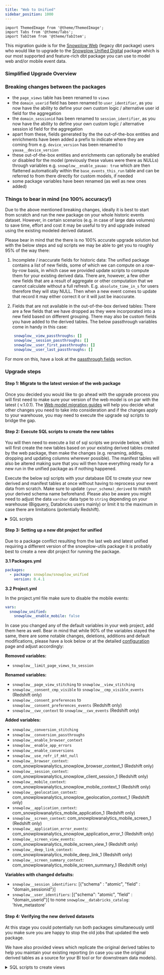 ```yaml
---
title: "Web to Unified"
sidebar_position: 1000
---
```

```mdx-code-block
import ThemedImage from '@theme/ThemedImage';
import Tabs from '@theme/Tabs';
import TabItem from '@theme/TabItem';
```

This migration guide is for the [Snowplow Web](/docs/modeling-your-data/modeling-your-data-with-dbt/dbt-models/legacy/dbt-web-data-model/index.md) (legacy dbt package) users who would like to upgrade to the [Snowplow Unified Digital](/docs/modeling-your-data/modeling-your-data-with-dbt/dbt-models/dbt-unified-data-model/index.md) package which is our most supported and feature-rich dbt package you can use to model web and/or mobile event data.

### Simplified Upgrade Overview

<p align="center">
<ThemedImage
alt='Migration steps - part I'
sources={{
light: require('./images/migrate_1.png').default,
dark: require('./images/migrate_1.png').default
}}
/>
</p>

<p align="center">
<ThemedImage
alt='Migration steps - part II'
sources={{
light: require('./images/migrate_2.png').default,
dark: require('./images/migrate_2.png').default
}}
/>
</p>


### Breaking changes between the packages

- the `page_views` table has been renamed to `views`
- the `domain_userid` field has been renamed to `user_identifier`, as you now have the ability to define your own custom logic / alternative user id field for the aggregation
- the `domain_sessionid` has been renamed to `session_identifier`, as you now have  the ability to define your own custom logic / alternative session id field for the aggregation
- apart from these, fields generated by the the out-of-the-box entities and enrichments have been added a prefix to indicate where they are coming from e.g. `device_version` has been renamed to `yauaa__device_version`
- these out-of-the-box entities and enrichments can optionally be enabled or disabled for the model (previously these values were there as NULLs) through variables e.g. `snowplow__enable_yauaa: true` which are then flattened automatically within the `base_events_this_run` table and can be referred to from there directly for custom models, if needed
- some package variables have been renamed (as well as new ones added)

### Things to bear in mind (no 100% accuracy!)

Due to the above mentioned breaking changes, ideally it is best to start from scratch and run the new package on your whole historic events dataset. However, in certain scenarios (e.g. in case of large data volumes) to save time, effort and cost it may be useful to try and upgrade instead using the existing modeled derived dataset.

Please bear in mind that the there is no 100% accurate upgrade solution but with the below steps and sql scripts we may be able to get you to roughly 95% of the way there:

1. Incomplete / inaccurate fields for historic data:
The unified package contains a list of new fields, some of which we can compute on a row-by-row basis, in which case we provided update scripts to compute them for your existing derived data. There are, however, a few other new fields that are a result of aggregate or other computation that we cannot calculate without a full refresh. E.g. `absolute_time_in_s` for users therefore they will stay NULL. Then when a new event comes to update that record it may either correct it or it will just be inaccurate.

2. Fields that are not available in the out-of-the-box derived tables:
There are a few fields that we have dropped as they were incorporated into a new field based on different grouping. There may also be custom fields you have added to the derived tables. The below passthrough variables come in handy in this case:
```yml
    snowplow__view_passthroughs: []
    snowplow__session_passthroughs: []
    snowplow__user_first_passthroughs: []
    snowplow__user_last_passthroughs: []
```
For more on this, have a look at the [passthrough fields](/docs/modeling-your-data/modeling-your-data-with-dbt/package-features/passthrough-fields/index.md) section.


### Upgrade steps

#### Step 1: Migrate to the latest version of the web package

Once you decided you would like to go ahead with the upgrade process you will first need to make sure your version of the web model is on par with the latest ( v.1.0.1). The [Web model migration guides](/docs/modeling-your-data/modeling-your-data-with-dbt/migration-guides/web/index.md) will help you decide what other changes you need to take into consideration and if the changes apply to your warehouse, you may need to execute the upgrade sql scripts to bridge the gap.


#### Step 2: Execute SQL scripts to create the new tables

You will then need to execute a list of sql scripts we provide below, which will first create the new tables based on your existing derived tables created by the web package, then make the changes (e.g. renaming, adding, dropping and updating columns wherever possible). The manifest tables will also be altered making sure that you will then have everything ready for a new run in the unified package as if nothing happened. 

Execute the below sql scripts with your database IDE to create your new derived and manifest tables at once without having to reprocess your event data from scratch. Make sure to update `(your_schema)_derived` to match your derived schema name beforehand. Please also be aware you might need to adjust the data `varchar` data type to `string` depending on your warehouse (Bigquery, Databricks users mainly) or limit it to the maximum in case there are limitations (potentially Redshift).


<details>
  <summary>SQL scripts</summary>

```sql
create table (your_schema)_derived.snowplow_unified_views as (select * from (your_schema)_derived.snowplow_web_page_views);
create table (your_schema)_derived.snowplow_unified_sessions as (select * from (your_schema)_derived.snowplow_web_sessions);
create table (your_schema)_derived.snowplow_unified_users as (select * from (your_schema)_derived.snowplow_web_users);
create table (your_schema)_derived.snowplow_unified_incremental_manifest as (select * from (your_schema)_derived.snowplow_web_incremental_manifest);
create table (your_schema)_snowplow_manifest.snowplow_unified_base_sessions_lifecycle_manifest as (select * from (your_schema)_snowplow_manifest.snowplow_web_base_sessions_lifecycle_manifest)

alter table (your_schema)_derived.snowplow_unified_views rename column domain_sessionid to session_identifier;
alter table (your_schema)_derived.snowplow_unified_views rename column domain_userid to user_identifier;
alter table (your_schema)_derived.snowplow_unified_views rename column original_domain_userid to device_identifier;
alter table (your_schema)_derived.snowplow_unified_views drop column original_domain_sessionid;
alter table (your_schema)_derived.snowplow_unified_views rename column agent_class to yauaa__agent_class;
alter table (your_schema)_derived.snowplow_unified_views rename column agent_name to yauaa__agent_name;
alter table (your_schema)_derived.snowplow_unified_views rename column agent_name_version to yauaa__agent_name_version;
alter table (your_schema)_derived.snowplow_unified_views rename column agent_name_version_major to yauaa__agent_name_version_major;
alter table (your_schema)_derived.snowplow_unified_views rename column agent_version to yauaa__agent_version;
alter table (your_schema)_derived.snowplow_unified_views rename column agent_version_major to yauaa__agent_version_major;
alter table (your_schema)_derived.snowplow_unified_views rename column category to iab__category;
alter table (your_schema)_derived.snowplow_unified_views drop column device_brand;
alter table (your_schema)_derived.snowplow_unified_views rename column device_class to yauaa__device_class;
alter table (your_schema)_derived.snowplow_unified_views rename column device_family to ua__device_family;
alter table (your_schema)_derived.snowplow_unified_views rename column device_name to yauaa__device_name;
alter table (your_schema)_derived.snowplow_unified_views rename column device_version to yauaa__device_version;
alter table (your_schema)_derived.snowplow_unified_views rename column domain_sessionidx to device_session_index;
alter table  (your_schema)_derived.snowplow_unified_views rename column layout_engine_class to yauaa__layout_engine_class;
alter table  (your_schema)_derived.snowplow_unified_views rename column layout_engine_name to yauaa__layout_engine_name;
alter table  (your_schema)_derived.snowplow_unified_views rename column layout_engine_name_version to yauaa__layout_engine_name_version;
alter table  (your_schema)_derived.snowplow_unified_views rename column layout_engine_name_version_major to yauaa__layout_engine_name_version_major;
alter table  (your_schema)_derived.snowplow_unified_views rename column layout_engine_version to yauaa__layout_engine_version;
alter table  (your_schema)_derived.snowplow_unified_views rename column layout_engine_version_major to yauaa__layout_engine_version_major;
alter table  (your_schema)_derived.snowplow_unified_views rename column operating_system_class to yauaa__operating_system_class;
alter table  (your_schema)_derived.snowplow_unified_views rename column operating_system_name to yauaa__operating_system_name;
alter table  (your_schema)_derived.snowplow_unified_views rename column operating_system_name_version to yauaa__operating_system_name_version;
alter table  (your_schema)_derived.snowplow_unified_views rename column operating_system_version to yauaa__operating_system_version;
alter table  (your_schema)_derived.snowplow_unified_views drop column os_family;
alter table  (your_schema)_derived.snowplow_unified_views rename column os_major to ua__os_major;
alter table  (your_schema)_derived.snowplow_unified_views rename column os_minor to ua__os_minor;
alter table  (your_schema)_derived.snowplow_unified_views rename column os_patch to ua__os_patch;
alter table  (your_schema)_derived.snowplow_unified_views rename column os_patch_minor to ua__os_patch_minor;
alter table  (your_schema)_derived.snowplow_unified_views rename column os_version to ua__os_version;
alter table  (your_schema)_derived.snowplow_unified_views rename column page_views_in_session to views_in_session;
alter table  (your_schema)_derived.snowplow_unified_views rename column page_view_id to view_id;
alter table  (your_schema)_derived.snowplow_unified_views rename column page_view_in_session_index to view_in_session_index;
alter table  (your_schema)_derived.snowplow_unified_views rename column primary_impact to iab__primary_impact;
alter table  (your_schema)_derived.snowplow_unified_views rename column reason to iab__reason;
alter table  (your_schema)_derived.snowplow_unified_views rename column spider_or_robot to iab__spider_or_robot;
alter table  (your_schema)_derived.snowplow_unified_views rename column useragent_family to ua__useragent_family;
alter table  (your_schema)_derived.snowplow_unified_views rename column useragent_major to ua__useragent_major;
alter table  (your_schema)_derived.snowplow_unified_views rename column useragent_minor to ua__useragent_minor;
alter table  (your_schema)_derived.snowplow_unified_views rename column useragent_patch to ua__useragent_patch;
alter table  (your_schema)_derived.snowplow_unified_views rename column useragent_version to ua__useragent_version;
alter table  (your_schema)_derived.snowplow_unified_views add column if not exists default_channel_group varchar(25);
alter table  (your_schema)_derived.snowplow_unified_views add column event_name varchar(1000);
update (your_schema)_derived.snowplow_unified_views 
set event_name = 'page_view'
where 1=1; 
alter table  (your_schema)_derived.snowplow_unified_views add column os_type varchar(16777216);
alter table  (your_schema)_derived.snowplow_unified_views add column os_version varchar(16777216);
alter table  (your_schema)_derived.snowplow_unified_views add column session__previous_session_id varchar(36);
alter table  (your_schema)_derived.snowplow_unified_views add column if not exists stitched_user_id varchar(16777216);

alter table (your_schema)_derived.snowplow_unified_sessions rename column domain_sessionid to session_identifier;
alter table (your_schema)_derived.snowplow_unified_sessions rename column domain_userid to user_identifier;
alter table (your_schema)_derived.snowplow_unified_sessions rename column original_domain_userid to device_identifier;
alter table (your_schema)_derived.snowplow_unified_sessions drop column original_domain_sessionid;
alter table (your_schema)_derived.snowplow_unified_sessions rename column agent_class to yauaa__agent_class;
alter table (your_schema)_derived.snowplow_unified_sessions rename column agent_name to yauaa__agent_name;
alter table (your_schema)_derived.snowplow_unified_sessions rename column agent_name_version to yauaa__agent_name_version;
alter table (your_schema)_derived.snowplow_unified_sessions rename column agent_name_version_major to yauaa__agent_name_version_major;
alter table (your_schema)_derived.snowplow_unified_sessions rename column agent_version to yauaa__agent_version;
alter table (your_schema)_derived.snowplow_unified_sessions rename column agent_version_major to yauaa__agent_version_major;
alter table (your_schema)_derived.snowplow_unified_sessions rename column br_lang to first_br_lang;
alter table (your_schema)_derived.snowplow_unified_sessions rename column br_lang_name to first_br_lang_name;
alter table (your_schema)_derived.snowplow_unified_sessions rename column category to iab__category;
alter table (your_schema)_derived.snowplow_unified_sessions drop column device_brand;
alter table (your_schema)_derived.snowplow_unified_sessions rename column device_class to yauaa__device_class;
alter table (your_schema)_derived.snowplow_unified_sessions rename column device_family to ua__device_family;
alter table (your_schema)_derived.snowplow_unified_sessions rename column device_name to yauaa__device_name;
alter table (your_schema)_derived.snowplow_unified_sessions rename column device_version to yauaa__device_version;
alter table (your_schema)_derived.snowplow_unified_sessions rename column domain_sessionidx to device_session_index;
alter table (your_schema)_derived.snowplow_unified_sessions rename column geo_city to first_geo_city;
alter table (your_schema)_derived.snowplow_unified_sessions rename column geo_continent to first_geo_continent;
alter table (your_schema)_derived.snowplow_unified_sessions rename column geo_country to first_geo_country;
alter table (your_schema)_derived.snowplow_unified_sessions rename column geo_country_name to first_geo_country_name;
alter table (your_schema)_derived.snowplow_unified_sessions drop column geo_region;
alter table (your_schema)_derived.snowplow_unified_sessions rename column geo_region_name to first_geo_region_name;
alter table (your_schema)_derived.snowplow_unified_sessions rename column layout_engine_class to yauaa__layout_engine_class;
alter table (your_schema)_derived.snowplow_unified_sessions rename column layout_engine_name to yauaa__layout_engine_name;
alter table (your_schema)_derived.snowplow_unified_sessions rename column layout_engine_name_version to yauaa__layout_engine_name_version;
alter table (your_schema)_derived.snowplow_unified_sessions rename column layout_engine_name_version_major to yauaa__layout_engine_name_version_major;
alter table (your_schema)_derived.snowplow_unified_sessions rename column layout_engine_version to yauaa__layout_engine_version;
alter table (your_schema)_derived.snowplow_unified_sessions rename column layout_engine_version_major to yauaa__layout_engine_version_major;
alter table (your_schema)_derived.snowplow_unified_sessions rename column operating_system_class to yauaa__operating_system_class;
alter table (your_schema)_derived.snowplow_unified_sessions rename column operating_system_name to yauaa__operating_system_name;
alter table (your_schema)_derived.snowplow_unified_sessions rename column operating_system_name_version to yauaa__operating_system_name_version;
alter table (your_schema)_derived.snowplow_unified_sessions rename column operating_system_version to yauaa__operating_system_version;
alter table (your_schema)_derived.snowplow_unified_sessions drop column os_family;
alter table (your_schema)_derived.snowplow_unified_sessions rename column os_major to ua__os_major;
alter table (your_schema)_derived.snowplow_unified_sessions rename column os_minor to ua__os_minor;
alter table (your_schema)_derived.snowplow_unified_sessions rename column os_patch to ua__os_patch;
alter table (your_schema)_derived.snowplow_unified_sessions rename column os_patch_minor to ua__os_patch_minor;
alter table (your_schema)_derived.snowplow_unified_sessions rename column page_views to views;
alter table (your_schema)_derived.snowplow_unified_sessions rename column primary_impact to iab__primary_impact;
alter table (your_schema)_derived.snowplow_unified_sessions rename column reason to iab__reason;
alter table (your_schema)_derived.snowplow_unified_sessions rename column referrer to page_referrer;
alter table (your_schema)_derived.snowplow_unified_sessions rename column spider_or_robot to iab__spider_or_robot;
alter table (your_schema)_derived.snowplow_unified_sessions rename column useragent_family to ua__useragent_family;
alter table (your_schema)_derived.snowplow_unified_sessions rename column useragent_major to ua__useragent_major;
alter table (your_schema)_derived.snowplow_unified_sessions rename column useragent_minor to ua__useragent_minor;
alter table (your_schema)_derived.snowplow_unified_sessions rename column useragent_patch to ua__useragent_patch;
alter table (your_schema)_derived.snowplow_unified_sessions rename column useragent_version to ua__useragent_version;
alter table (your_schema)_derived.snowplow_unified_sessions add column os_type varchar(16777216);
alter table (your_schema)_derived.snowplow_unified_sessions add column session_duration_s number(18,0);
alter table (your_schema)_derived.snowplow_unified_sessions add column session__previous_session_id varchar(36);
alter table (your_schema)_derived.snowplow_unified_sessions add column first_event_name varchar(1000);
alter table (your_schema)_derived.snowplow_unified_sessions add column last_event_name varchar(1000);
alter table  (your_schema)_derived.snowplow_unified_sessions add column if not exists stitched_user_id varchar(16777216);

alter table (your_schema)_derived.snowplow_unified_users rename column domain_userid to user_identifier;
alter table (your_schema)_derived.snowplow_unified_users drop column original_domain_userid;
alter table (your_schema)_derived.snowplow_unified_users rename column page_views to views;
alter table (your_schema)_derived.snowplow_unified_users rename column referrer to page_referrer;
alter table (your_schema)_derived.snowplow_unified_users add column on_mobile boolean;
update (your_schema)_derived.snowplow_unified_users 
set on_mobile = false
where 1=1; 
alter table (your_schema)_derived.snowplow_unified_users add column on_web boolean;
update (your_schema)_derived.snowplow_unified_users 
set on_web = true
where 1=1; 
alter table (your_schema)_derived.snowplow_unified_users add column screen_names_viewed number(30,0);
alter table (your_schema)_derived.snowplow_unified_users add column sessions_duration_s number(30,0);
alter table (your_schema)_derived.snowplow_unified_users add column active_days number(18,0);
alter table (your_schema)_derived.snowplow_unified_users add column last_platform varchar(255);
update (your_schema)_derived.snowplow_unified_users 
set last_platform = 'web'
where 1=1; 
alter table (your_schema)_derived.snowplow_unified_users add column last_screen_resolution varchar(16777216);
alter table (your_schema)_derived.snowplow_unified_users add column last_os_type varchar(16777216);
alter table (your_schema)_derived.snowplow_unified_users add column last_os_version varchar(16777216);
alter table (your_schema)_derived.snowplow_unified_users add column first_platform varchar(255);
update (your_schema)_derived.snowplow_unified_users 
set first_platform = 'web'
where 1=1; 
alter table (your_schema)_derived.snowplow_unified_users add column geo_latitude float;
alter table (your_schema)_derived.snowplow_unified_users add column geo_longitude float;
alter table (your_schema)_derived.snowplow_unified_users add column geo_timezone varchar(64);
alter table (your_schema)_derived.snowplow_unified_users add column geo_zipcode varchar(15);
alter table  (your_schema)_derived.snowplow_unified_users add column if not exists stitched_user_id varchar(16777216);

update (your_schema)_snowplow_manifest.snowplow_unified_incremental_manifest 
set model = replace(model, 'snowplow_web', 'snowplow_unified')
where 1=1; 

update (your_schema)_snowplow_manifest.snowplow_unified_incremental_manifest 
set model = case when model = 'snowplow_unified_page_views_this_run' then 'snowplow_unified_views_this_run'
when model = 'snowplow_unified_page_views' then 'snowplow_unified_views' else model end
where 1=1;

```
</details>

#### Step 3: Setting up a new dbt project for unified

Due to a package conflict resulting from the last web and latest unified requiring a different version of the snowplow-utils package it is probably best to create a new dbt project for running the package.

**3.1 Packages.yml**

```yml
packages:
  - package: snowplow/snowplow_unified
    version: 0.4.1
```

**3.2 Project.yml**

In the project.yml file make sure to disable the mobile events:

```yml
vars:
  snowplow_unified:
    snowplow__enable_mobile: false
```

In case you changed any of the default variables in your web project, add them here as well. Bear in mind that while 90% of the variables stayed the same, there are some notable changes, deletions, additions and default modifications, please have a look below or at the detailed [configuration](/docs/modeling-your-data/modeling-your-data-with-dbt/dbt-configuration/index.md) page and adjust accordingly:

**Removed variables:**
- `snowplow__limit_page_views_to_session`

**Renamed variables:**
- `snowplow__page_view_stitching` to `snowplow__view_stitching`
- `snowplow__consent_cmp_visible` to `snowplow__cmp_visible_events` (Redshift only)
- `snowplow__consent_preferences` to `snowplow__consent_preferences_events` (Redshift only)
- `snowplow__cwv_context` to `snowplow__cwv_events` (Redshift only)

**Added variables:**
- `snowplow__conversion_stitching`
- `snowplow__conversion_passthroughs`
- `snowplow__enable_browser_context`
- `snowplow__enable_app_errors`
- `snowplow__enable_conversions`
- `snowplow__use_refr_if_mkt_null`
- `snowplow__browser_context`: com_snowplowanalytics_snowplow_browser_context_1 (Redshift only)
- `snowplow__session_context`: com_snowplowanalytics_snowplow_client_session_1 (Redshift only)
- `snowplow__mobile_context`: com_snowplowanalytics_snowplow_mobile_context_1 (Redshift only)
- `snowplow__geolocation_context`: com_snowplowanalytics_snowplow_geolocation_context_1 (Redshift only)
- `snowplow__application_context`: com_snowplowanalytics_mobile_application_1 (Redshift only)
- `snowplow__screen_context`: com_snowplowanalytics_mobile_screen_1 (Redshift only)
- `snowplow__application_error_events`: com_snowplowanalytics_snowplow_application_error_1 (Redshift only)
- `snowplow__screen_view_events`: com_snowplowanalytics_mobile_screen_view_1 (Redshift only)
- `snowplow__deep_link_context`: com_snowplowanalytics_mobile_deep_link_1 (Redshift only)
- `snowplow__screen_summary_context`: com_snowplowanalytics_mobile_screen_summary_1 (Redshift only)

**Variables with changed defaults:**
- `snowplow__session_identifiers`: [{"schema" : "atomic", "field" : "domain_sessionid"}]
- `snowplow__user_identifiers`: [{"schema": "atomic", "field" : "domain_userid"}]
to none
`snowplow__databricks_catalog`: 'hive_metastore'


#### Step 4: Verifying the new derived datasets

At this stage you could potentially run both packages simultaneously until you make sure you are happy to stop the old jobs that updated the web package. 

We have also provided views which replicate the original derived tables to help you maintain your existing reporting (in case you use the original derived tables as a source for your BI tool or for downstream data models).

<details>
  <summary>SQL scripts to create views</summary>

```sql
create view (your_schema)_derived.mock_snowplow_web_page_views as (
  select 
    view_id as page_view_id,
    event_id,
    app_id,
    platform,
    user_id,
    user_identifier as domain_userid,
    device_identifier as original_domain_userid,
    stitched_user_id,
    network_userid,
    session_identifier as domain_sessionid,
    null as original_domain_sessionid,
    device_session_index as domain_sessionidx,
    view_in_session_index as page_view_in_session_index,
    views_in_session as page_views_in_session,
    dvce_created_tstamp,
    collector_tstamp,
    derived_tstamp,
    start_tstamp,
    end_tstamp,
    model_tstamp,
    engaged_time_in_s,
    absolute_time_in_s,
    horizontal_pixels_scrolled,
    vertical_pixels_scrolled,
    horizontal_percentage_scrolled,
    vertical_percentage_scrolled,
    doc_width,
    doc_height,
    content_group,
    page_title,
    page_url,
    page_urlscheme,
    page_urlhost,
    page_urlpath,
    page_urlquery,
    page_urlfragment,
    mkt_medium,
    mkt_source,
    mkt_term,
    mkt_content,
    mkt_campaign,
    mkt_clickid,
    mkt_network,
    default_channel_group,
    page_referrer,
    refr_urlscheme,
    refr_urlhost,
    refr_urlpath,
    refr_urlquery,
    refr_urlfragment,
    refr_medium,
    refr_source,
    refr_term,
    geo_country,
    geo_region,
    geo_region_name,
    geo_city,
    geo_zipcode,
    geo_latitude,
    geo_longitude,
    geo_timezone,
    user_ipaddress,
    useragent,
    br_lang,
    br_viewwidth,
    br_viewheight,
    br_colordepth,
    br_renderengine,
    os_timezone,
    iab__category as category,
    iab__primary_impact as primary_impact,
    iab__reason as reason,
    iab__spider_or_robot as spider_or_robot,
    ua__useragent_family as useragent_family,
    ua__useragent_major as useragent_major,
    ua__useragent_minor as useragent_minor,
    ua__useragent_patch as useragent_patch,
    ua__useragent_version as useragent_version,
    null as  os_family,
    ua__os_major as os_major,
    ua__os_minor as os_minor,
    ua__os_patch as os_patch,
    ua__os_patch_minor as os_patch_minor,
    ua__os_version as os_version,
    ua__device_family as device_family,
    yauaa__device_class as device_class,
    device_category,
    screen_resolution,
    yauaa__agent_class as agent_class,
    yauaa__agent_name as agent_name,
    yauaa__agent_name_version as agent_name_version,
    yauaa__agent_name_version_major as agent_name_version_major,
    yauaa__agent_version as agent_version,
    yauaa__agent_version_major as agent_version_major,
    null as device_brand,
    yauaa__device_name as device_name,
    yauaa__device_version as device_version,
    yauaa__layout_engine_class as layout_engine_class,
    yauaa__layout_engine_name as layout_engine_name,
    yauaa__layout_engine_name_version as layout_engine_name_version,
    yauaa__layout_engine_name_version_major as layout_engine_name_version_major,
    yauaa__layout_engine_version as layout_engine_version,
    yauaa__layout_engine_version_major as layout_engine_version_major,
    yauaa__operating_system_class as operating_system_class,
    yauaa__operating_system_name as operating_system_name,
    yauaa__operating_system_name_version as operating_system_name_version,
    yauaa__operating_system_version as operating_system_version,
  from (your_schema)_derived.snowplow_unified_views
);
    
create view (your_schema)_derived.mock_snowplow_web_sessions as (
  select 
    app_id,
    platform,
    session_identifier as domain_sessionid,
    null as original_domain_sessionid,
    device_session_index as domain_sessionidx,
    start_tstamp,
    end_tstamp,
    model_tstamp,
    user_id,
    user_identifier as domain_userid,
    device_identifier as original_domain_userid,
    stitched_user_id,
    network_userid,
    views as page_views,
    engaged_time_in_s,
    total_events,
    is_engaged,
    absolute_time_in_s,
    first_page_title,
    first_page_url,
    first_page_urlscheme,
    first_page_urlhost,
    first_page_urlpath,
    first_page_urlquery,
    first_page_urlfragment,
    last_page_title,
    last_page_url,
    last_page_urlscheme,
    last_page_urlhost,
    last_page_urlpath,
    last_page_urlquery,
    last_page_urlfragment,
    page_referrer as referrer,
    refr_urlscheme,
    refr_urlhost,
    refr_urlpath,
    refr_urlquery,
    refr_urlfragment,
    refr_medium,
    refr_source,
    refr_term,
    mkt_medium,
    mkt_source,
    mkt_term,
    mkt_content,
    mkt_campaign,
    mkt_clickid,
    mkt_network,
    mkt_source_platform,
    default_channel_group,
    first_geo_country as geo_country,
    null as geo_region,
    first_geo_region_name as geo_region_name,
    first_geo_city as geo_city,
    geo_zipcode,
    geo_latitude,
    geo_longitude,
    geo_timezone,
    first_geo_country_name as geo_country_name,
    first_geo_continent as geo_continent,
    last_geo_country,
    last_geo_region_name,
    last_geo_city,
    last_geo_country_name,
    last_geo_continent,
    user_ipaddress,
    useragent,
    br_renderengine,
    first_br_lang as br_lang,
    first_br_lang_name as br_lang_name,
    last_br_lang,
    last_br_lang_name,
    os_timezone,
    iab__category as category,
    iab__primary_impact as primary_impact,
    iab__reason as reason,
    iab__spider_or_robot as spider_or_robot,
    ua__useragent_family as useragent_family,
    ua__useragent_major as useragent_major,
    ua__useragent_minor as useragent_minor,
    ua__useragent_patch as useragent_patch,
    ua__useragent_version as useragent_version,
    null as  os_family,
    ua__os_major as os_major,
    ua__os_minor as os_minor,
    ua__os_patch as os_patch,
    ua__os_patch as os_patch_minor,
    os_version,
    ua__device_family as device_family,
    yauaa__device_class as device_class,
    device_category,
    screen_resolution,
    yauaa__agent_class as agent_class,
    yauaa__agent_name as agent_name,
    yauaa__agent_name_version as agent_name_version,
    yauaa__agent_name_version_major as agent_name_version_major,
    yauaa__agent_version as agent_version,
    yauaa__agent_version_major as agent_version_major,
    null as device_brand,
    yauaa__device_name as device_name,
    yauaa__device_version as device_version,
    yauaa__layout_engine_class as layout_engine_class,
    yauaa__layout_engine_name as layout_engine_name,
    yauaa__layout_engine_name_version as layout_engine_name_version,
    yauaa__layout_engine_name_version_major as layout_engine_name_version_major,
    yauaa__layout_engine_version as layout_engine_version,
    yauaa__layout_engine_version_major as layout_engine_version_major,
    yauaa__operating_system_class as operating_system_class,
    yauaa__operating_system_name as operating_system_name,
    yauaa__operating_system_name_version as operating_system_name_version,
    yauaa__operating_system_version as operating_system_version
  from (your_schema)_derived.snowplow_unified_sessions
);

create view (your_schema)_derived.mock_snowplow_web_users as (
  select 
    user_id,
    user_identifier as domain_userid,
    null as original_domain_userid,
    network_userid,
    start_tstamp,
    end_tstamp,
    model_tstamp,
    views as pageviews,
    sessions,
    engaged_time_in_s,
    first_page_title,
    first_page_url,
    first_page_urlscheme,
    first_page_urlhost,
    first_page_urlpath,
    first_page_urlquery,
    first_page_urlfragment,
    first_geo_country,
    first_geo_country_name,
    first_geo_continent,
    first_geo_city,
    first_geo_region_name,
    first_br_lang,
    first_br_lang_name,
    last_geo_country,
    last_geo_country_name,
    last_geo_continent,
    last_geo_city,
    last_geo_region_name,
    last_br_lang,
    last_br_lang_name,
    last_page_title,
    last_page_url,
    last_page_urlscheme,
    last_page_urlhost,
    last_page_urlpath,
    last_page_urlquery,
    last_page_urlfragment,
    page_referrer as referrer,
    refr_urlscheme,
    refr_urlhost,
    refr_urlpath,
    refr_urlquery,
    refr_urlfragment,
    refr_medium,
    refr_source,
    refr_term,
    mkt_medium,
    mkt_source,
    mkt_term,
    mkt_content,
    mkt_campaign,
    mkt_clickid,
    mkt_network,
    mkt_source_platform,
    default_channel_group
    from (your_schema)_derived.snowplow_unified_users 
);
```
</details>
